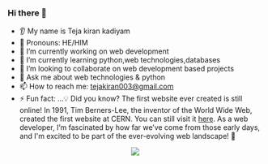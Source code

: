 ### Hi there 👋
* 👂 My name is Teja kiran kadiyam
* 👩 Pronouns: HE/HIM
* 🔭 I’m currently working on web development
* 🌱 I’m currently learning  python,web technologies,databases
* 🤝 I’m looking to collaborate on web development based projects
* 💬 Ask me about web technologies & python
* 📫 How to reach me: tejakiran003@gmail.com
* ⚡ Fun fact: ...💡 Did you know?  The first website ever created is still online! In 1991, Tim Berners-Lee, the inventor of the World Wide Web, created the first website at CERN. You can still visit it [here](http://info.cern.ch/hypertext/WWW/TheProject.html).
As a web developer, I’m fascinated by how far we’ve come from those early days, and I'm excited to be part of the ever-evolving web landscape! 🚀

<p align="center">
  <img src="https://capsule-render.vercel.app/api?text=Hey Everyone!🕹️&animation=fadeIn&type=waving&color=gradient&height=100"/>
</p>
